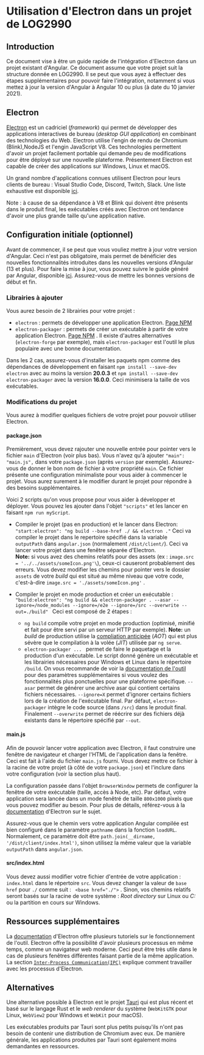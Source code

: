 # Utilisation d'Electron dans un projet de LOG2990

## Introduction

Ce document vise à être un guide rapide de l'intégration d'Electron dans un projet existant d'Angular. Ce document assume que votre projet suit la structure donnée en LOG2990. Il se peut que vous ayez à effectuer des étapes supplémentaires pour pouvoir faire l'intégration, notamment si vous mettez à jour la version d'Angular à Angular 10 ou plus (à date du 10 janvier 2021).

## Electron

[Electron](https://www.electronjs.org/) est un cadriciel (_framework_) qui permet de développer des applications interactives de bureau (_desktop GUI application_) en combinant des technologies du Web. Electron utilise l'engin de rendu de Chromium (Blink),NodeJS et l'engin JavaScript V8. Ces technologies permettent d'avoir un projet facilement portable qui demande peu de modifications pour être déployé sur une nouvelle plateforme. Présentement Electron est capable de créer des applications sur Windows, Linux et macOS.

Un grand nombre d'applications connues utilisent Electron pour leurs clients de bureau : Visual Studio Code, Discord, Twitch, Slack. Une liste exhaustive est disponible [ici](https://www.electronjs.org/apps).

Note : à cause de sa dépendance à V8 et Blink qui doivent être présents dans le produit final, les exécutables créés avec Electron ont tendance d'avoir une plus grande taille qu'une application native.

## Configuration initiale (optionnel)

Avant de commencer, il se peut que vous vouliez mettre à jour votre version d'Angular. Ceci n'est pas obligatoire, mais permet de bénéficier des nouvelles fonctionnalités introduites dans les nouvelles versions d'Angular (13 et plus). Pour faire la mise à jour, vous pouvez suivre le guide généré par Angular, disponible [ici](https://update.angular.io/). Assurez-vous de mettre les bonnes versions de début et fin.

### Librairies à ajouter

Vous aurez besoin de 2 librairies pour votre projet :

- `electron` : permets de développer une application Electron. [Page NPM](https://www.npmjs.com/package/electron)
- `electron-packager` : permets de créer un exécutable à partir de votre application Electron. [Page NPM](https://www.npmjs.com/package/electron-packager) . Il existe d'autres alternatives (`electron-forge` par exemple), mais `electron-packager` est l'outil le plus populaire avec une bonne documentation.

Dans les 2 cas, assurez-vous d'installer les paquets npm comme des dépendances de développement en faisant `npm install --save-dev electron` avec au moins la version **20.0.3** et `npm install --save-dev electron-packager` avec la version **16.0.0**. Ceci minimisera la taille de vos exécutables.

### Modifications du projet

Vous aurez à modifier quelques fichiers de votre projet pour pouvoir utiliser Electron.

#### package.json

Premièrement, vous devez rajouter une nouvelle entrée pour pointer vers le fichier `main` d'Electron (voir plus bas). Vous n'avez qu'à ajouter `"main": "main.js",` dans votre `package.json` (après `version` par exemple). Assurez-vous de donner le bon nom de fichier à votre propriété `main`. Ce fichier présente une configuration minimaliste pour vous aider à commencer le projet. Vous aurez surement à le modifier durant le projet pour répondre à des besoins supplémentaires.

Voici 2 scripts qu'on vous propose pour vous aider à développer et déployer. Vous pouvez les ajouter dans l'objet `"scripts"` et les lancer en faisant `npm run myScript`.

- Compiler le projet (pas en production) et le lancer dans Electron: `"start:electron": "ng build --base-href ./ && electron ."` Ceci va compiler le projet dans le repertoire spécifié dans la variable ` outputPath` dans `angular.json` (normalement `/dist/client/`). Ceci va lancer votre projet dans une fenêtre séparée d'Electron.  
   **Note:** si vous avez des chemins relatifs pour des assets (ex : `image.src = '../../assets/someIcon.png'\`), ceux-ci causeront probablement des erreurs. Vous devez modifier les chemins pour pointer vers le dossier `assets` de votre _build_ qui est situé au même niveau que votre code, c'est-à-dire `image.src = './assets/someIcon.png'` .

- Compiler le projet en mode production et créer un exécutable : `"build:electron": "ng build && electron-packager . --asar --ignore=/node_modules --ignore=/e2e --ignore=/src --overwrite --out=./build" ` Ceci est composé de 2 étapes :
  - `ng build` compile votre projet en mode production (optimisé, minifié et fait pour être servi par un serveur HTTP par exemple). **Note:** un _build_ de production utilise la [compliation anticipée](https://angular.io/guide/aot-compiler) (_AOT_) qui est plus sévère que le compilation à la volée (_JIT_) utilisée par `ng serve`.
  - `electron-packager ... ` permet de faire le paquetage et la production d'un exécutable. Le script donné génère un exécutable et les librairies nécessaires pour Windows et Linux dans le répertoire `/build`. On vous recommande de voir la [documentation de l'outil](https://electron.github.io/electron-packager/main/interfaces/electronpackager.options.html) pour des paramètres supplémentaires si vous voulez des fonctionnalités plus ponctuelles pour une plateforme spécifique. `--asar` permet de générer une archive asar qui contient certains fichiers nécessaires. `--ignore=X` permet d'ignorer certains fichiers lors de la création de l'exécutable final. Par défaut, `electron-packager` intègre le code source (dans `/src`) dans le produit final. Finalement `--overwrite` permet de réécrire sur des fichiers déjà existants dans le répertoire spécifié par `--out`.

#### main.js

Afin de pouvoir lancer votre application avec Electron, il faut construire une fenêtre de navigateur et charger l'HTML de l'application dans la fenêtre. Ceci est fait à l'aide du fichier `main.js` fourni. Vous devez mettre ce fichier à la racine de votre projet (à côté de votre `package.json`) et l'inclure dans votre configuration (voir la section plus haut).

La configuration passée dans l'objet `BrowserWindow` permets de configurer la fenêtre de votre exécutable (taille, accès à Node, etc). Par défaut, votre application sera lancée dans un mode fenêtré de taille `800x1000` pixels que vous pouvez modifier au besoin. Pour plus de détails, référez-vous à la [documentation](https://www.electronjs.org/docs/api/browser-window) d'Electron sur le sujet.

Assurez-vous que le chemin vers votre application Angular compilée est bien configuré dans le paramètre `pathname` dans la fonction `loadURL`. Normalement, ce paramètre doit être `path.join(__dirname, '/dist/client/index.html')`, sinon utilisez la même valeur que la variable ` outputPath` dans `angular.json`.

#### src/index.html

Vous devez aussi modifier votre fichier d'entrée de votre application : `index.html` dans le répertoire `src`. Vous devez changer la valeur de `base href` pour `./` comme suit : ` <base href="./">` . Sinon, vos chemins relatifs seront basés sur la racine de votre système : _Root directory_ sur Linux ou _C:_ ou la partition en cours sur Windows.

## Ressources supplémentaires

La [documentation](https://www.electronjs.org/docs/latest/) d'Electron offre plusieurs tutoriels sur le fonctionnement de l'outil. Electron offre la possibilité d'avoir plusieurs processus en même temps, comme un navigateur web moderne. Ceci peut être très utile dans le cas de plusieurs fenêtres différentes faisant partie de la même application. 
La section [`Inter-Process Communication(IPC)`](https://www.electronjs.org/docs/latest/tutorial/ipc) explique comment travailler avec les processus d'Electron.

## Alternatives

Une alternative possible à Electron est le projet [Tauri](https://tauri.app/) qui est plus récent et basé sur le langage Rust et le _web renderer_ du système (`WebKitGTK` pour Linux, `WebView2` pour Windows et `WebKit` pour macOS). 

Les exécutables produits par Tauri sont plus petits puisqu'ils n'ont pas besoin de contenir une distribution de Chromium avec eux. De manière générale, les applications produites par Tauri sont également moins demandantes en ressources.